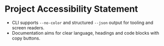 # Project Accessibility Statement
- CLI supports `--no-color` and structured `--json` output for tooling and screen readers.
- Documentation aims for clear language, headings and code blocks with copy buttons.
